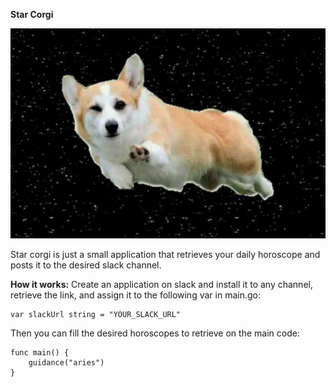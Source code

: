 **Star Corgi**

![Corgi](./corgi.jpg)

Star corgi is just a small application that retrieves your daily horoscope and posts it to
the desired slack channel.

**How it works:**
Create an application on slack and install it to any channel, retrieve
the link, and assign it to the following var in main.go:
```
var slackUrl string = "YOUR_SLACK_URL"
```

Then you can fill the desired horoscopes to retrieve on the main code:

```
func main() {
	guidance("aries")
}
```